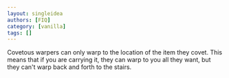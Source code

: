 ```yaml
---
layout: singleidea
authors: [FIQ]
category: [vanilla]
tags: []
---
```

Covetous warpers can only warp to the location of the item they covet. This means that if you are carrying it, they can warp to you all they want, but they can't warp back and forth to the stairs.
